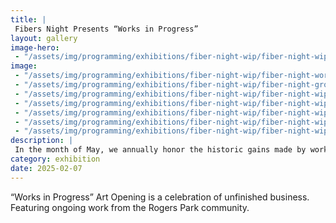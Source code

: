 ```yaml
---
title: |
 Fibers Night Presents “Works in Progress”
layout: gallery
image-hero:
 - "/assets/img/programming/exhibitions/fiber-night-wip/fiber-night-wip-snails.jpg"
image:
 - "/assets/img/programming/exhibitions/fiber-night-wip/fiber-night-works-in-progress-sign-1x1.jpg"
 - "/assets/img/programming/exhibitions/fiber-night-wip/fiber-night-group-shot.jpg"
 - "/assets/img/programming/exhibitions/fiber-night-wip/fiber-night-wip-knitting.jpg"
 - "/assets/img/programming/exhibitions/fiber-night-wip/fiber-night-wip-rack.jpg"
 - "/assets/img/programming/exhibitions/fiber-night-wip/fiber-night-wip-performance.jpg"
 - "/assets/img/programming/exhibitions/fiber-night-wip/fiber-night-wip-sweater.jpg"
 - "/assets/img/programming/exhibitions/fiber-night-wip/fiber-night-wip-flyer.jpg"
description: |
 In the month of May, we annually honor the historic gains made by workers and laborers around the world.
category: exhibition
date: 2025-02-07
---
```

“Works in Progress” Art Opening is a celebration of unfinished business. Featuring ongoing work from the Rogers Park community.
